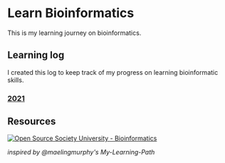 # Learn Bioinformatics
This is my learning journey on bioinformatics.  

## Learning log
I created this log to keep track of my progress on learning bioinformatic skills.

### [2021](log.md#2021)


## Resources
[![Open Source Society University - Bioinformatics ](https://img.shields.io/badge/OSSU-bioinformatics-blue.svg)](https://github.com/open-source-society/bioinformatics)


*inspired by @maelingmurphy's My-Learning-Path*
